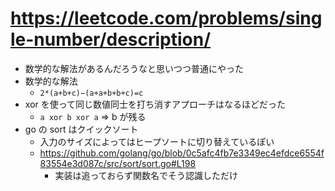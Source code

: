 # https://leetcode.com/problems/single-number/description/

- 数学的な解法があるんだろうなと思いつつ普通にやった
- 数学的な解法
    - `2*(a+b+c)−(a+a+b+b+c)=c`
- xor を使って同じ数値同士を打ち消すアプローチはなるほどだった
    - `a xor b xor a` => b が残る
- go の sort はクイックソート
    - 入力のサイズによってはヒープソートに切り替えているぽい
    - https://github.com/golang/go/blob/0c5afc4fb7e3349ec4efdce6554f83554e3d087c/src/sort/sort.go#L198
        - 実装は追っておらず関数名でそう認識しただけ
